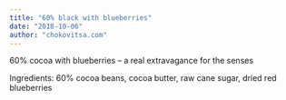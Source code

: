 ```yaml
---
title: "60% black with blueberries"
date: "2018-10-06"
author: "chokovitsa.com"
---
```

60% cocoa with blueberries – a real extravagance for the senses

Ingredients: 60% cocoa beans, cocoa butter, raw cane sugar, dried red blueberries